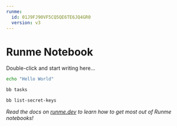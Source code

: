 ```yaml
---
runme:
  id: 01J9FJ90VF5CQ5QE6TE6JQ4GR0
  version: v3
---
```


# Runme Notebook

Double-click and start writing here...

```sh {"id":"01J9FJ8542CXXDY3FQ8M9CP0GQ","name":"hello"}
echo "Hello World"
```

```sh {"id":"01J9FJBMKK4X3G3KXBJSKAYT27","name":"tasks"}
bb tasks
```

```sh {"id":"01J9FJC4985HK894NR72G3730R","interpreter":"","name":"list-secret-keys"}
bb list-secret-keys
```

*Read the docs on [runme.dev](https://runme.dev/docs/intro) to learn how to get most out of Runme notebooks!*

